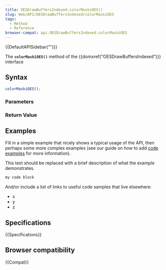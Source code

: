 ```yaml
---
title: OESDrawBuffersIndexed.colorMaskiOES()
slug: Web/API/OESDrawBuffersIndexed/colorMaskiOES
tags:
  - Method
  - Reference
browser-compat: api.OESDrawBuffersIndexed.colorMaskiOES
---
```

{{DefaultAPISidebar("")}}

The **`colorMaskiOES()`** method of the {{domxref("OESDrawBuffersIndexed")}} interface 

## Syntax

```js
colorMaskiOES();
```

### Parameters



### Return Value



## Examples

Fill in a simple example that nicely shows a typical usage of the API, then perhaps some more complex examples (see our guide on how to add [code examples](/en-US/docs/MDN/Contribute/Structures/Code_examples) for more information).

This text should be replaced with a brief description of what the example demonstrates.

```js
my code block
```

And/or include a list of links to useful code samples that live elsewhere:

*   x
*   y
*   z

## Specifications

{{Specifications}}

## Browser compatibility

{{Compat}}

